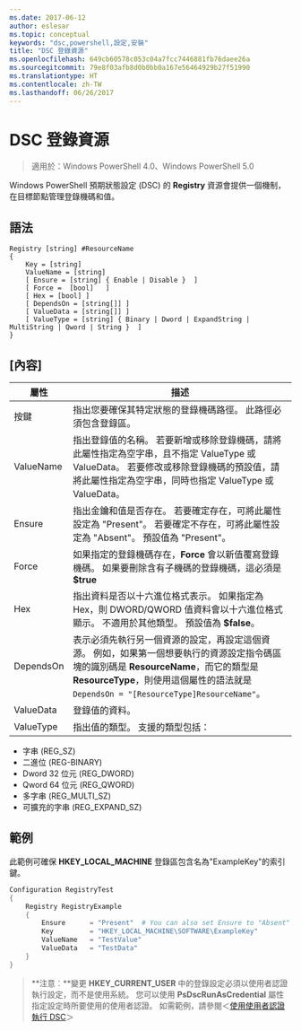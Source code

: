 ```yaml
---
ms.date: 2017-06-12
author: eslesar
ms.topic: conceptual
keywords: "dsc,powershell,設定,安裝"
title: "DSC 登錄資源"
ms.openlocfilehash: 649cb60578c053c04a7fcc7446881fb76daee26a
ms.sourcegitcommit: 79e8f03afb8d0b0bb0a167e56464929b27f51990
ms.translationtype: HT
ms.contentlocale: zh-TW
ms.lasthandoff: 06/26/2017
---
```

# <a name="dsc-registry-resource"></a>DSC 登錄資源

> 適用於：Windows PowerShell 4.0、Windows PowerShell 5.0

Windows PowerShell 預期狀態設定 (DSC) 的 **Registry** 資源會提供一個機制，在目標節點管理登錄機碼和值。

## <a name="syntax"></a>語法

```
Registry [string] #ResourceName
{
    Key = [string]
    ValueName = [string]
    [ Ensure = [string] { Enable | Disable }  ]
    [ Force =  [bool]   ]
    [ Hex = [bool] ]
    [ DependsOn = [string[]] ]
    [ ValueData = [string[]] ]
    [ ValueType = [string] { Binary | Dword | ExpandString | MultiString | Qword | String }  ]
}
```

## <a name="properties"></a>[內容]
|  屬性  |  描述   | 
|---|---| 
| 按鍵| 指出您要確保其特定狀態的登錄機碼路徑。 此路徑必須包含登錄區。| 
| ValueName| 指出登錄值的名稱。 若要新增或移除登錄機碼，請將此屬性指定為空字串，且不指定 ValueType 或 ValueData。 若要修改或移除登錄機碼的預設值，請將此屬性指定為空字串，同時也指定 ValueType 或 ValueData。| 
| Ensure| 指出金鑰和值是否存在。 若要確定存在，可將此屬性設定為 "Present"。 若要確定不存在，可將此屬性設定為 "Absent"。 預設值為 "Present"。| 
| Force| 如果指定的登錄機碼存在，__Force__ 會以新值覆寫登錄機碼。 如果要刪除含有子機碼的登錄機碼，這必須是 __$true__| 
| Hex| 指出資料是否以十六進位格式表示。 如果指定為 Hex，則 DWORD/QWORD 值資料會以十六進位格式顯示。 不適用於其他類型。 預設值為 __$false__。| 
| DependsOn| 表示必須先執行另一個資源的設定，再設定這個資源。 例如，如果第一個想要執行的資源設定指令碼區塊的識別碼是 __ResourceName__，而它的類型是 __ResourceType__，則使用這個屬性的語法就是 `DependsOn = "[ResourceType]ResourceName"`。| 
| ValueData| 登錄值的資料。| 
| ValueType| 指出值的類型。 支援的類型包括： 
<ul><li>字串 (REG_SZ)</li>


<li>二進位 (REG-BINARY)</li>


<li>Dword 32 位元 (REG_DWORD)</li>


<li>Qword 64 位元 (REG_QWORD)</li>


<li>多字串 (REG_MULTI_SZ)</li>


<li>可擴充的字串 (REG_EXPAND_SZ)</li></ul>

## <a name="example"></a>範例
此範例可確保 **HKEY\_LOCAL\_MACHINE** 登錄區包含名為"ExampleKey"的索引鍵。
```powershell
Configuration RegistryTest
{
    Registry RegistryExample
    {
        Ensure      = "Present"  # You can also set Ensure to "Absent"
        Key         = "HKEY_LOCAL_MACHINE\SOFTWARE\ExampleKey"
        ValueName   = "TestValue"
        ValueData   = "TestData"
    }
}
```

>**注意︰**變更 **HKEY\_CURRENT\_USER** 中的登錄設定必須以使用者認證執行設定，而不是使用系統。
>您可以使用 **PsDscRunAsCredential** 屬性指定設定時所要使用的使用者認證。 如需範例，請參閱＜[使用使用者認證執行 DSC](runAsUser.md)＞



